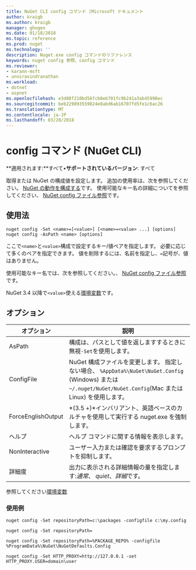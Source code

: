 ```yaml
---
title: NuGet CLI config コマンド |Microsoft ドキュメント
author: kraigb
ms.author: kraigb
manager: ghogen
ms.date: 01/18/2018
ms.topic: reference
ms.prod: nuget
ms.technology: ''
description: Nuget.exe config コマンドのリファレンス
keywords: nuget config 参照、config コマンド
ms.reviewer:
- karann-msft
- unniravindranathan
ms.workload:
- dotnet
- aspnet
ms.openlocfilehash: e3d08f210bd56fcb8eb701fc9b241a3ab45998ec
ms.sourcegitcommit: beb229893559824e8abd6ab16707fd5fe1c6ac26
ms.translationtype: MT
ms.contentlocale: ja-JP
ms.lasthandoff: 03/28/2018
---
```

# <a name="config-command-nuget-cli"></a>config コマンド (NuGet CLI)

**適用されます:**すべて&bullet;**サポートされているバージョン**: すべて

取得または NuGet の構成値を設定します。 追加の使用率は、次を参照してください。 [NuGet の動作を構成する](../consume-packages/configuring-nuget-behavior.md)です。 使用可能なキー名の詳細についてを参照してください、 [NuGet config ファイル参照](../reference/nuget-config-file.md)です。

## <a name="usage"></a>使用法

```cli
nuget config -Set <name>=[<value>] [<name>=<value> ...] [options]
nuget config -AsPath <name> [options]
```

ここで`<name>`と`<value>`構成で設定するキー/値ペアを指定します。 必要に応じて多くのペアを指定できます。 値を削除するには、名前を指定し、`=`記号が、値はありません。

使用可能なキー名では、次を参照してください。、 [NuGet config ファイル参照](../reference/nuget-config-file.md)です。

NuGet 3.4 以降で`<value>`使える[環境変数](cli-ref-environment-variables.md)です。

## <a name="options"></a>オプション

| オプション | 説明 |
| --- | --- |
| AsPath | 構成は、パスとして値を返しますするときに無視`-Set`を使用します。 |
| ConfigFile | NuGet 構成ファイルを変更します。 指定しない場合、 `%AppData%\NuGet\NuGet.Config` (Windows) または`~/.nuget/NuGet/NuGet.Config`(Mac または Linux) を使用します。|
| ForceEnglishOutput | *(3.5 +)*インバリアント、英語ベースのカルチャを使用して実行する nuget.exe を強制します。 |
| ヘルプ | ヘルプ コマンドに関する情報を表示します。 |
| NonInteractive | ユーザー入力または確認を要求するプロンプトを抑制します。 |
| 詳細度 | 出力に表示される詳細情報の量を指定します:*通常*、 *quiet*、*詳細*です。 |

参照してください[環境変数](cli-ref-environment-variables.md)

### <a name="examples"></a>使用例

```cli
nuget config -Set repositoryPath=c:\packages -configfile c:\my.config

nuget config -Set repositoryPath=

nuget config -Set repositoryPath=%PACKAGE_REPO% -configfile %ProgramData%\NuGet\NuGetDefaults.Config

nuget config -Set HTTP_PROXY=http://127.0.0.1 -set HTTP_PROXY.USER=domain\user
```
